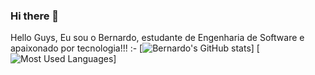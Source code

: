 ### Hi there 👋

<!--
**becastellani/becastellani** is a ✨ _special_ ✨ repository because its `README.md` (this file) appears on your GitHub profile.

Here are some ideas to get you started:

- 🔭 I’m currently working on ...
- 🌱 I’m currently learning ...
- 👯 I’m looking to collaborate on ...
- 🤔 I’m looking for help with ...
- 💬 Ask me about ...
- 📫 How to reach me: ...
- 😄 Pronouns: ...
- ⚡ Fun fact: ...
-->

Hello Guys, Eu sou o Bernardo, estudante de Engenharia de Software e apaixonado por tecnologia!!!
:-
[![Bernardo's GitHub stats](https://github-readme-stats.vercel.app/api?username=becastellani&show_icons=true&theme=cobalt)]
[![Most Used Languages](https://github-readme-stats.vercel.app/api/top-langs/?username=becastellani&layout=compact)]

